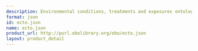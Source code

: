 ```yaml
---
description: Environmental conditions, treatments and exposures ontology in JSON format
format: json
id: ecto.json
name: ecto.json
product_url: http://purl.obolibrary.org/obo/ecto.json
layout: product_detail
---
```

